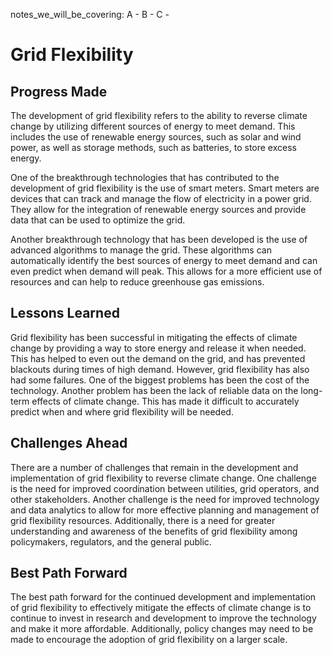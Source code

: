 notes_we_will_be_covering:
A -
B -
C -

# Grid Flexibility

## Progress Made

The development of grid flexibility refers to the ability to reverse climate change by utilizing different sources of energy to meet demand. This includes the use of renewable energy sources, such as solar and wind power, as well as storage methods, such as batteries, to store excess energy.

One of the breakthrough technologies that has contributed to the development of grid flexibility is the use of smart meters. Smart meters are devices that can track and manage the flow of electricity in a power grid. They allow for the integration of renewable energy sources and provide data that can be used to optimize the grid.

Another breakthrough technology that has been developed is the use of advanced algorithms to manage the grid. These algorithms can automatically identify the best sources of energy to meet demand and can even predict when demand will peak. This allows for a more efficient use of resources and can help to reduce greenhouse gas emissions.

## Lessons Learned

Grid flexibility has been successful in mitigating the effects of climate change by providing a way to store energy and release it when needed. This has helped to even out the demand on the grid, and has prevented blackouts during times of high demand. However, grid flexibility has also had some failures. One of the biggest problems has been the cost of the technology. Another problem has been the lack of reliable data on the long-term effects of climate change. This has made it difficult to accurately predict when and where grid flexibility will be needed.

## Challenges Ahead

There are a number of challenges that remain in the development and implementation of grid flexibility to reverse climate change. One challenge is the need for improved coordination between utilities, grid operators, and other stakeholders. Another challenge is the need for improved technology and data analytics to allow for more effective planning and management of grid flexibility resources. Additionally, there is a need for greater understanding and awareness of the benefits of grid flexibility among policymakers, regulators, and the general public.

## Best Path Forward

The best path forward for the continued development and implementation of grid flexibility to effectively mitigate the effects of climate change is to continue to invest in research and development to improve the technology and make it more affordable. Additionally, policy changes may need to be made to encourage the adoption of grid flexibility on a larger scale.
